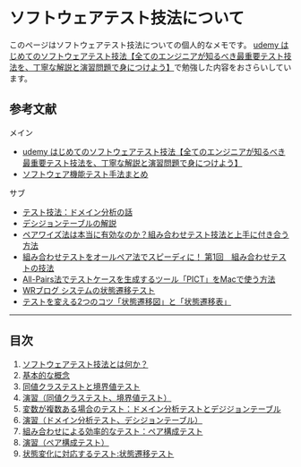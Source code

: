 # ソフトウェアテスト技法について

このページはソフトウェアテスト技法についての個人的なメモです。
[udemy はじめてのソフトウェアテスト技法【全てのエンジニアが知るべき最重要テスト技法を、丁寧な解説と演習問題で身につけよう】](https://www.udemy.com/course/software-test-design/)で勉強した内容をおさらいしています。

## 参考文献

メイン
- [udemy はじめてのソフトウェアテスト技法【全てのエンジニアが知るべき最重要テスト技法を、丁寧な解説と演習問題で身につけよう】](https://www.udemy.com/course/software-test-design/)
- [ソフトウェア機能テスト手法まとめ](https://qiita.com/yokoc1322/items/d7b4ad158698fd80f827)

サブ
- [テスト技法：ドメイン分析の話](https://note.com/suhahide/n/ncd4c46433bcb)
- [デシジョンテーブルの解説](https://softest.jp/?p=72)
- [ペアワイズ法は本当に有効なのか？組み合わせテスト技法と上手に付き合う方法](https://dev.classmethod.jp/articles/introduction-to-combination-testing-methods/)
- [組み合わせテストをオールペア法でスピーディに！ 第1回　組み合わせテストの技法](https://gihyo.jp/dev/feature/01/sp-test/0001?page=1)
- [All-Pairs法でテストケースを生成するツール「PICT」をMacで使う方法](https://qiita.com/suin/items/1561024218cadde67488)
- [WRブログ システムの状態遷移テスト](https://webrage.jp/techblog/transition_test_of_the_state_of_the_system/)
- [テストを変える2つのコツ「状態遷移図」と「状態遷移表」](https://www.qbook.jp/column/20180615_629.html)


---

## 目次
1. [ソフトウェアテスト技法とは何か？](./01.md)
2. [基本的な概念](./02.md)
3. [同値クラステストと境界値テスト](./03.md)
4. [演習（同値クラステスト、境界値テスト）](./04exercises.ipynb)
5. [変数が複数ある場合のテスト：ドメイン分析テストとデジジョンテーブル](./05.md)
6. [演習（ドメイン分析テスト、デシジョンテーブル）](./06.md)
7. [組み合わせによる効率的なテスト：ペア構成テスト](./07.md)
8. [演習（ペア構成テスト）](./08.md)
9. [状態変化に対応するテスト:状態遷移テスト](./09.md)
